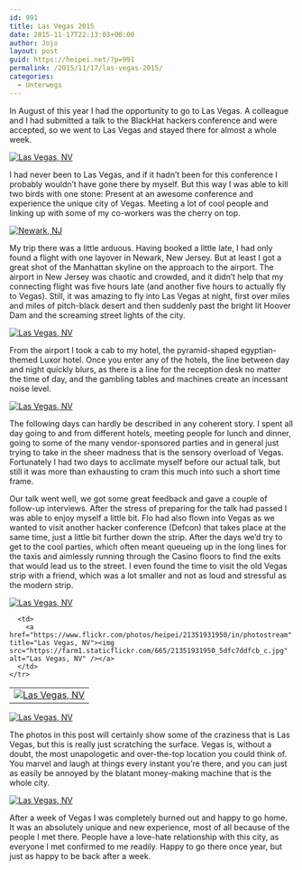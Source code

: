 ```yaml
---
id: 991
title: Las Vegas 2015
date: 2015-11-17T22:13:03+00:00
author: Jojo
layout: post
guid: https://heipei.net/?p=991
permalink: /2015/11/17/las-vegas-2015/
categories:
  - Unterwegs
---
```

In August of this year I had the opportunity to go to Las Vegas. A colleague and I had submitted a talk to the BlackHat hackers conference and were accepted, so we went to Las Vegas and stayed there for almost a whole week.

<div class="img aligncenter">
  <a href="https://www.flickr.com/photos/heipei/21008147673/in/photostream" title="Las Vegas, NV"><img src="https://farm6.staticflickr.com/5632/21008147673_a287089cc8_b.jpg" alt="Las Vegas, NV" /></a>
</div>

I had never been to Las Vegas, and if it hadn&#8217;t been for this conference I probably wouldn&#8217;t have gone there by myself. But this way I was able to kill two birds with one stone: Present at an awesome conference and experience the unique city of Vegas. Meeting a lot of cool people and linking up with some of my co-workers was the cherry on top.

<div class="img aligncenter">
  <p>
    <a href="https://www.flickr.com/photos/heipei/21327086410/in/photostream" title="Newark, NJ"><img src="https://farm6.staticflickr.com/5622/21327086410_0ef831a0a4_b.jpg" alt="Newark, NJ" /></a>
  </p>
</div>

My trip there was a little arduous. Having booked a little late, I had only found a flight with one layover in Newark, New Jersey. But at least I got a great shot of the Manhattan skyline on the approach to the airport. The airport in New Jersey was chaotic and crowded, and it didn&#8217;t help that my connecting flight was five hours late (and another five hours to actually fly to Vegas). Still, it was amazing to fly into Las Vegas at night, first over miles and miles of pitch-black desert and then suddenly past the bright lit Hoover Dam and the screaming street lights of the city.

<div class="img aligncenter">
  <a href="https://www.flickr.com/photos/heipei/21671393932/in/photostream" title="Las Vegas, NV"><img src="https://farm6.staticflickr.com/5771/21671393932_b2de75cdbd_b.jpg" alt="Las Vegas, NV" /></a>
</div>

From the airport I took a cab to my hotel, the pyramid-shaped egyptian-themed Luxor hotel. Once you enter any of the hotels, the line between day and night quickly blurs, as there is a line for the reception desk no matter the time of day, and the gambling tables and machines create an incessant noise level.

<div class="img aligncenter">
  <a href="https://www.flickr.com/photos/heipei/20980365323/in/photostream" title="Las Vegas, NV"><img src="https://farm6.staticflickr.com/5633/20980365323_0050ff0c72_b.jpg" alt="Las Vegas, NV" /></a>
</div>

The following days can hardly be described in any coherent story. I spent all day going to and from different hotels, meeting people for lunch and dinner, going to some of the many vendor-sponsored parties and in general just trying to take in the sheer madness that is the sensory overload of Vegas. Fortunately I had two days to acclimate myself before our actual talk, but still it was more than exhausting to cram this much into such a short time frame.

Our talk went well, we got some great feedback and gave a couple of follow-up interviews. After the stress of preparing for the talk had passed I was able to enjoy myself a little bit. Flo had also flown into Vegas as we wanted to visit another hacker conference (Defcon) that takes place at the same time, just a little bit further down the strip. After the days we&#8217;d try to get to the cool parties, which often meant queueing up in the long lines for the taxis and aimlessly running through the Casino floors to find the exits that would lead us to the street. I even found the time to visit the old Vegas strip with a friend, which was a lot smaller and not as loud and stressful as the modern strip.

<div class="img aligncenter">
  <div>
    <a href="https://www.flickr.com/photos/heipei/21513767156/in/photostream" title="Las Vegas, NV"><img src="https://farm1.staticflickr.com/637/21513767156_6cfbaae19b_b.jpg" alt="Las Vegas, NV" /></a>
  </div>
  
  <table>
    <tr>
      <td>
        <a href="https://www.flickr.com/photos/heipei/21034014683/in/photostream" title="Las Vegas, NV"><img src="https://farm6.staticflickr.com/5672/21034014683_74ccabf874_c.jpg" alt="Las Vegas, NV" /></a>
      </td>
      
      <td>
        <a href="https://www.flickr.com/photos/heipei/21351931950/in/photostream" title="Las Vegas, NV"><img src="https://farm1.staticflickr.com/665/21351931950_5dfc7ddfcb_c.jpg" alt="Las Vegas, NV" /></a>
      </td>
    </tr>
  </table>
  
  <div>
    <a href="https://www.flickr.com/photos/heipei/21414561699/in/photostream" title="Las Vegas, NV"><img src="https://farm6.staticflickr.com/5756/21414561699_52f8c61bc9_b.jpg" alt="Las Vegas, NV" /></a>
  </div>
</div>

The photos in this post will certainly show some of the craziness that is Las Vegas, but this is really just scratching the surface. Vegas is, without a doubt, the most unapologetic and over-the-top location you could think of. You marvel and laugh at things every instant you&#8217;re there, and you can just as easily be annoyed by the blatant money-making machine that is the whole city.

<div class="img aligncenter">
  <a href="https://www.flickr.com/photos/heipei/21129094373/in/photostream" title="Las Vegas, NV"><img src="https://farm6.staticflickr.com/5684/21129094373_694f5ea9d7_b.jpg" alt="Las Vegas, NV" /></a>
</div>

After a week of Vegas I was completely burned out and happy to go home. It was an absolutely unique and new experience, most of all because of the people I met there. People have a love-hate relationship with this city, as everyone I met confirmed to me readily. Happy to go there once year, but just as happy to be back after a week.
